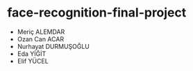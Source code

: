 # face-recognition-final-project

* Meriç ALEMDAR
* Ozan Can ACAR
* Nurhayat DURMUŞOĞLU
* Eda YİĞİT
* Elif YÜCEL
